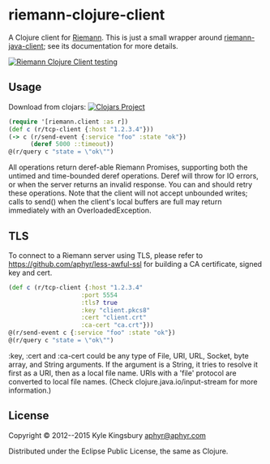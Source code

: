 # riemann-clojure-client

A Clojure client for [Riemann](https://riemann.io). This is just a
small wrapper around
[riemann-java-client](https://github.com/aphyr/riemann-java-client); see its
documentation for more details.

[![Riemann Clojure Client testing](https://github.com/riemann/riemann-clojure-client/actions/workflows/config.yml/badge.svg)](https://github.com/riemann/riemann-clojure-client/actions/workflows/config.yml)

## Usage

Download from clojars: [![Clojars Project](https://img.shields.io/clojars/v/riemann-clojure-client.svg)](https://clojars.org/riemann-clojure-client)

``` clojure
(require '[riemann.client :as r])
(def c (r/tcp-client {:host "1.2.3.4"}))
(-> c (r/send-event {:service "foo" :state "ok"})
      (deref 5000 ::timeout))
@(r/query c "state = \"ok\"")
```

All operations return deref-able Riemann Promises, supporting both the untimed
and time-bounded deref operations. Deref will throw for IO errors, or when the
server returns an invalid response. You can and should retry these operations.
Note that the client will not accept unbounded writes; calls to send() when the
client's local buffers are full may return immediately with an
OverloadedException.

## TLS

To connect to a Riemann server using TLS, please refer to
https://github.com/aphyr/less-awful-ssl for building a CA certificate, signed
key and cert.

``` clojure
(def c (r/tcp-client {:host "1.2.3.4"
                    :port 5554
                    :tls? true
                    :key "client.pkcs8"
                    :cert "client.crt"
                    :ca-cert "ca.crt"}))
@(r/send-event c {:service "foo" :state "ok"})
@(r/query c "state = \"ok\"")
```

:key, :cert and :ca-cert could be any type of File, URI, URL, Socket, byte
array, and String arguments. If the argument is a String, it tries to resolve
it first as a URI, then as a local file name. URIs with a 'file' protocol are
converted to local file names. (Check clojure.java.io/input-stream for more
information.)

## License

Copyright © 2012--2015 Kyle Kingsbury <aphyr@aphyr.com>

Distributed under the Eclipse Public License, the same as Clojure.
